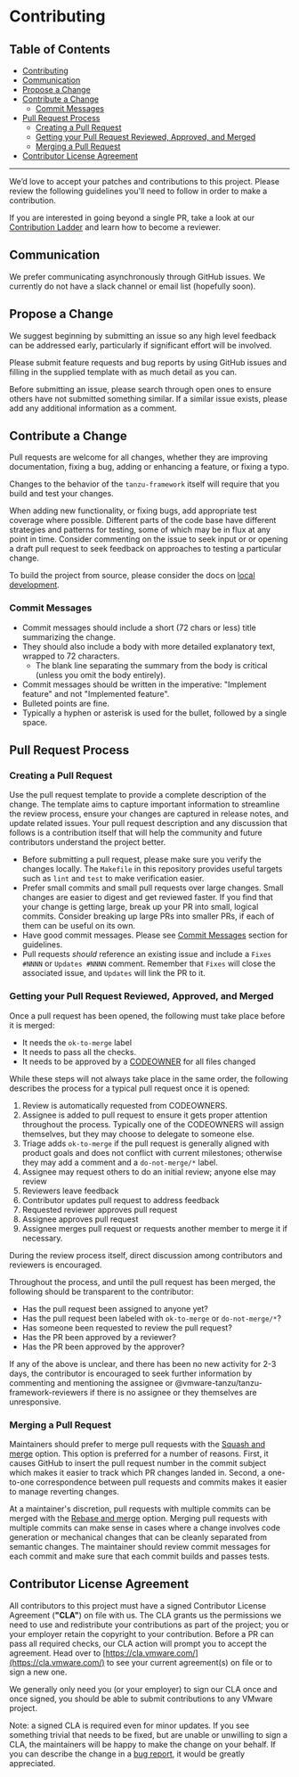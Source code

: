 # Contributing

## Table of Contents

* [Contributing](#contributing)
* [Communication](#communication)
* [Propose a Change](#propose-a-change)
* [Contribute a Change](#contribute-a-change)
  * [Commit Messages](#commit-messages)
* [Pull Request Process](#pull-request-process)
  * [Creating a Pull Request](#creating-a-pull-request)
  * [Getting your Pull Request Reviewed, Approved, and Merged](#getting-your-pull-request-reviewed-approved-and-merged)
  * [Merging a Pull Request](#merging-a-pull-request)
* [Contributor License Agreement](#contributor-license-agreement)

--------------

We’d love to accept your patches and contributions to this project. Please
review the following guidelines you'll need to follow in order to make a
contribution.

If you are interested in going beyond a single PR, take a look at our
[Contribution Ladder](docs/community/contribution-ladder.md) and learn how to become a
reviewer.

## Communication

We prefer communicating asynchronously through GitHub issues. We currently do
not have a slack channel or email list (hopefully soon).

## Propose a Change

We suggest beginning by submitting an issue so any high level feedback can be
addressed early, particularly if significant effort will be involved.

Please submit feature requests and bug reports by using GitHub issues and filling
in the supplied template with as much detail as you can.

Before submitting an issue, please search through open ones to ensure others
have not submitted something similar. If a similar issue exists, please add any
additional information as a comment.

## Contribute a Change

Pull requests are welcome for all changes, whether they are improving
documentation, fixing a bug, adding or enhancing a feature, or fixing a typo.

Changes to the behavior of the `tanzu-framework` itself will require that you
build and test your changes.

When adding new functionality, or fixing bugs, add appropriate test coverage
where possible. Different parts of the code base have different strategies and
patterns for testing, some of which may be in flux at any point in time.
Consider commenting on the issue to seek input or  or opening a draft pull
request to seek feedback on approaches to testing a particular change.

To build the project from source, please consider the docs on [local development](docs/dev/build.md).

### Commit Messages

* Commit messages should include a short (72 chars or less) title summarizing the change.
* They should also include a body with more detailed explanatory text, wrapped to 72 characters.
  * The blank line separating the summary from the body is critical (unless you omit the body entirely).
* Commit messages should be written in the imperative: "Implement feature" and not "Implemented feature".
* Bulleted points are fine.
* Typically a hyphen or asterisk is used for the bullet, followed by a single space.

## Pull Request Process

### Creating a Pull Request

Use the pull request template to provide a complete description of the change.
The template aims to capture important information to streamline the review
process, ensure your changes are captured in release notes, and update related
issues. Your pull request description and any discussion that follows is a
contribution itself that will help the community and future contributors
understand the project better.

* Before submitting a pull request, please make sure you verify the changes
  locally. The `Makefile` in this repository provides useful targets such as
  `lint` and `test` to make verification easier.
* Prefer small commits and small pull requests over large changes.
  Small changes are easier to digest and get reviewed faster. If you find
  that your change is getting large, break up your PR into small, logical
  commits. Consider breaking up large PRs into smaller PRs, if each of them
  can be useful on its own.
* Have good commit messages. Please see [Commit Messages](#commit-messages)
  section for guidelines.
* Pull requests *should* reference an existing issue and include a `Fixes #NNNN`
  or `Updates #NNNN` comment. Remember that `Fixes` will close the associated
  issue, and `Updates` will link the PR to it.

### Getting your Pull Request Reviewed, Approved, and Merged

Once a pull request has been opened, the following must take place before it is merged:

* It needs the `ok-to-merge` label
* It needs to pass all the checks.
* It needs to be approved by a [CODEOWNER](https://github.com/vmware-tanzu/tanzu-framework/blob/main/CODEOWNERS) for all files changed

While these steps will not always take place in the same order, the following describes the process for a typical pull request once it is opened:

1. Review is automatically requested from CODEOWNERS.
2. Assignee is added to pull request to ensure it gets proper attention throughout the process.
   Typically one of the CODEOWNERS will assign themselves, but they may choose to delegate to someone else.
3. Triage adds `ok-to-merge` if the pull request is generally aligned with product goals and does not conflict with current milestones; otherwise they may add a comment and a `do-not-merge/*` label.
4. Assignee may request others to do an initial review; anyone else may review
5. Reviewers leave feedback
6. Contributor updates pull request to address feedback
7. Requested reviewer approves pull request
8. Assignee approves pull request
9. Assignee merges pull request or requests another member to merge it if necessary.

During the review process itself, direct discussion among contributors and reviewers is encouraged.

Throughout the process, and until the pull request has been merged, the following should be transparent to the contributor:

* Has the pull request been assigned to anyone yet?
* Has the pull request been labeled with `ok-to-merge` or `do-not-merge/*`?
* Has someone been requested to review the pull request?
* Has the PR been approved by a reviewer?
* Has the PR been approved by the approver?

If any of the above is unclear, and there has been no new activity for 2-3 days,
the contributor is encouraged to seek further information by commenting and
mentioning the assignee or @vmware-tanzu/tanzu-framework-reviewers if there is
no assignee or they themselves are unresponsive.

### Merging a Pull Request

Maintainers should prefer to merge pull requests with the [Squash and merge](https://help.github.com/en/github/collaborating-with-issues-and-pull-requests/about-pull-request-merges#squash-and-merge-your-pull-request-commits) option.
This option is preferred for a number of reasons.
First, it causes GitHub to insert the pull request number in the commit subject
which makes it easier to track which PR changes landed in.
Second, a one-to-one correspondence between pull requests and commits makes it
easier to manage reverting changes.

At a maintainer's discretion, pull requests with multiple commits can be merged
with the [Rebase and merge](https://help.github.com/en/github/collaborating-with-issues-and-pull-requests/about-pull-request-merges#rebase-and-merge-your-pull-request-commits)
option. Merging pull requests with multiple commits can make sense in cases
where a change involves code generation or mechanical changes that can be
cleanly separated from semantic changes. The maintainer should review commit
messages for each commit and make sure that each commit builds and passes
tests.

## Contributor License Agreement

All contributors to this project must have a signed Contributor License
Agreement (**"CLA"**) on file with us. The CLA grants us the permissions we
need to use and redistribute your contributions as part of the project; you or
your employer retain the copyright to your contribution. Before a PR can pass
all required checks, our CLA action will prompt you to accept the agreement.
Head over to [https://cla.vmware.com/](https://cla.vmware.com/) to see your
current agreement(s) on file or to sign a new one.

We generally only need you (or your employer) to sign our CLA once and once
signed, you should be able to submit contributions to any VMware project.

Note: a signed CLA is required even for minor updates. If you see something
trivial that needs to be fixed, but are unable or unwilling to sign a CLA, the
maintainers will be happy to make the change on your behalf. If you can
describe the change in a [bug
report](https://github.com/vmware-tanzu/tanzu-framework/issues/new/choose),
it would be greatly appreciated.
